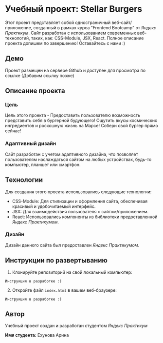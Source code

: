 # Учебный проект: Stellar Burgers
Этот проект представляет собой одностраничный веб-сайт/приложение,
созданный в рамках курса "Frontend Bootcamp" от _Яндекс Практикум_.
Сайт разработан с использованием современных веб-технологий,
таких, как: CSS-Module, JSX, React. Полное описание проекта допишем по завершению! Оставайтесь с нами :)

## Демо
Проект размещен на сервере Github и доступен для просмотра по ссылке (Добавим ссылку позже)

## Описание проекта
### Цель
Цель этого проекта - Предоставить пользователю возможность представить себя в бургерной будующего!
Ощутить вкусы космических ингредиентов и роскошную жизнь на Марсе! Собери свой бургер прямо сейчас!

### Адаптивный дизайн
Сайт разработан с учетом адаптивного дизайна, что позволяет пользователям
наслаждаться сайтом на любых устройствах, будь-то компьютер, планшет или
смартфон.

## Технологии
Для создания этого проекта использовались следующие технологии:

- CSS-Module: Для стилизации и оформления сайта, обеспечивая красивый и удобочитаемый
  интерфейс.
- JSX: Для взаимодействия пользователя с сайтом/приложением.
- React: Использовались компоненты из библиотеки предоставленной _Яндекс Практикумом_.

### Дизайн
Дизайн данного сайта был предоставлен _Яндекс Практикумом_.

## Инструкции по развертыванию
1. Клонируйте репозиторий на свой локальный компьютер:
  ```
  Инструкция в разработке :)
  ```
2. Откройте файл `index.html` в вашем веб-браузере:
  ```
  Инструкция в разработке :)
  ```

## Автор

Учебный проект создан и разработан студентом _Яндекс Практикум_

**Имя студента:** Ехунова Арина
